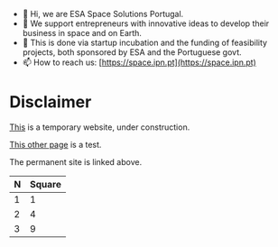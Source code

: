 - 👋 Hi, we are ESA Space Solutions Portugal.
- 👀 We support entrepreneurs with innovative ideas to develop their business in space and on Earth.
- 🌱 This is done via startup incubation and the funding of feasibility projects, both sponsored by ESA and the Portuguese govt.
- 📫 How to reach us: [https://space.ipn.pt](https://space.ipn.pt)

# Disclaimer

[This](index.markdown) is a temporary website, under construction.

[This other page](test.markdown) is a test.

The permanent site is linked above.

| N | Square |
| --- | --- |
| 1 | 1 |
| 2 | 4 | 
| 3 | 9 |

<!---
SpacePedroNunes/SpacePedroNunes is a ✨ special ✨ repository because its `README.md` (this file) appears on your GitHub profile.
You can click the Preview link to take a look at your changes.
--->
